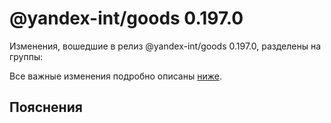 # @yandex-int/goods 0.197.0

<!-- ЧЕЛОВЕЧЕСКОЕ ВСТУПЛЕНИЕ -->

Изменения, вошедшие в релиз @yandex-int/goods 0.197.0, разделены на группы:

Все важные изменения подробно описаны [ниже](#Пояснения).

## Пояснения


